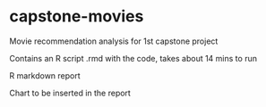 # capstone-movies

Movie recommendation analysis for 1st capstone project

Contains an R script .rmd with the code, takes about 14 mins to run

R markdown report

Chart to be inserted in the report
